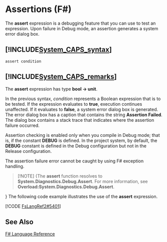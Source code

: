 # Assertions (F#)

The **assert** expression is a debugging feature that you can use to test an expression. Upon failure in Debug mode, an assertion generates a system error dialog box.


## [!INCLUDE[System_CAPS_syntax](//System/Token/System_CAPS_syntax_md.md)]

```
assert condition
```

## [!INCLUDE[System_CAPS_remarks](//System/Token/System_CAPS_remarks_md.md)]
The **assert** expression has type **bool -&gt; unit**.

In the previous syntax, *condition* represents a Boolean expression that is to be tested. If the expression evaluates to **true**, execution continues unaffected. If it evaluates to **false**, a system error dialog box is generated. The error dialog box has a caption that contains the string **Assertion Failed**. The dialog box contains a stack trace that indicates where the assertion failure occurred.

Assertion checking is enabled only when you compile in Debug mode; that is, if the constant **DEBUG** is defined. In the project system, by default, the **DEBUG** constant is defined in the Debug configuration but not in the Release configuration.

The assertion failure error cannot be caught by using F# exception handling.


>[!NOTE] {The **assert** function resolves to **System.Diagnostics.Debug.Assert**. For more information, see **Overload:System.Diagnostics.Debug.Assert**.

}
The following code example illustrates the use of the **assert** expression.

[!CODE [FsLangRef2#5401](../CodeSnippet/VS_Snippets_Fsharp/fslangref2/FSharp/fs/assertions.fs#5401)]
    
## See Also
[F&#35; Language Reference](F%23+Language+Reference.md)

